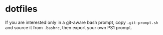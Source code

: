# dotfiles

If you are interested only in a git-aware bash prompt, copy `.git-prompt.sh` and source it from `.bashrc`,
then export your own PS1 prompt.
